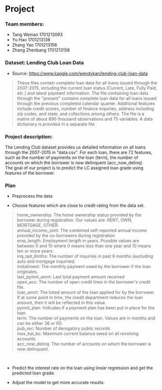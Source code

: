 # Project

### Team members:
- Tang Weinan 1701213093
- Yu Hao 1701213138
- Zhang Yao 1701213156
- Zhang Zhenbang 1701213158

### Dataset: Lending Club Loan Data
- Source: https://www.kaggle.com/wendykan/lending-club-loan-data<br/>
> These files contain complete loan data for all loans issued through the 2007-2015, including the current loan status (Current, Late, Fully Paid, etc.) and latest payment information. The file containing loan data through the "present" contains complete loan data for all loans issued through the previous completed calendar quarter. Additional features include credit scores, number of finance inquiries, address including zip codes, and state, and collections among others. The file is a matrix of about 890 thousand observations and 75 variables. A data dictionary is provided in a separate file. 

### Project description:
The Lending Club dataset provides us detailed information on all loans through the 2007-2015 in "data.csv". For each loan, there are 72 features, such as the number of payments on the loan (term), the number of accounts on which the borrower is now delinquent (acc_now_delinq).<br/>
The goal of our project is to predict the LC assigned loan grade using features of the borrower. <br/>

### Plan
- Preprocess the data

- Choose features which are close to credit rating from the data set.

>home_ownership: The home ownership status provided by the borrower during registration. Our values are: RENT, OWN, MORTGAGE, OTHER. <br/>
annual_income_joint: The combined self-reported annual income provided by the co-borrowers during registration <br/>
emp_length: Employment length in years. Possible values are between 0 and 10 where 0 means less than one year and 10 means ten or more years.  <br/>
inq_last_6mths: The number of inquiries in past 6 months (excluding auto and mortgage inquiries) <br/>
installment: The monthly payment owed by the borrower if the loan originates. <br/>
last_pymnt_amnt: Last total payment amount received <br/>
open_acc: The number of open credit lines in the borrower's credit file. <br/>
loan_amnt: The listed amount of the loan applied for by the borrower. If at some point in time, the credit department reduces the loan amount, then it will be reflected in this value. <br/>
pymnt_plan: Indicates if a payment plan has been put in place for the loan <br/>
term: The number of payments on the loan. Values are in months and can be either 36 or 60. <br/>
pub_rec: Number of derogatory public records <br/>
max_bal_bc: Maximum current balance owed on all revolving accounts <br/>
acc_now_delinq: The number of accounts on which the borrower is now delinquent.
<br/>

- Predict the interest rate on the loan using linear regression and get the predicted loan grade.

- Adjust the model to get more accurate results.